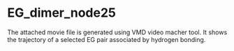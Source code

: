 # EG_dimer_node25
The attached movie file is generated using VMD video macher tool. It shows the trajectory of a selected EG pair associated by hydrogen bonding. 

